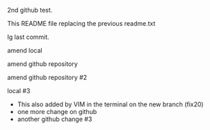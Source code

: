 2nd github test.

This README file replacing the previous readme.txt

Ig last commit.

amend local

amend github repository

amend github repository #2

local #3

- This also added by VIM in the terminal on the new branch (fix20)
- one more change on github
- another github change #3
